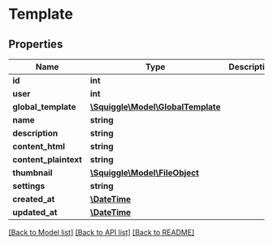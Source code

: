 # Template

## Properties
Name | Type | Description | Notes
------------ | ------------- | ------------- | -------------
**id** | **int** |  | [optional] 
**user** | **int** |  | [optional] 
**global_template** | [**\Squiggle\Model\GlobalTemplate**](GlobalTemplate.md) |  | [optional] 
**name** | **string** |  | [optional] 
**description** | **string** |  | [optional] 
**content_html** | **string** |  | [optional] 
**content_plaintext** | **string** |  | [optional] 
**thumbnail** | [**\Squiggle\Model\FileObject**](FileObject.md) |  | [optional] 
**settings** | **string** |  | [optional] 
**created_at** | [**\DateTime**](\DateTime.md) |  | [optional] 
**updated_at** | [**\DateTime**](\DateTime.md) |  | [optional] 

[[Back to Model list]](../README.md#documentation-for-models) [[Back to API list]](../README.md#documentation-for-api-endpoints) [[Back to README]](../README.md)


